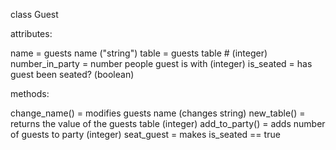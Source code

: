 class Guest

attributes:

name = guests name ("string")
table = guests table # (integer)
number_in_party = number people guest is with (integer)
is_seated = has guest been seated? (boolean)

methods:

change_name() = modifies guests name (changes string)
new_table() = returns the value of the guests table (integer)
add_to_party() = adds number of guests to party (integer)
seat_guest = makes is_seated == true 
